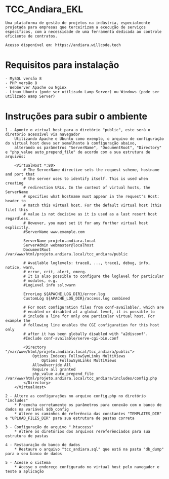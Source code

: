 # TCC_Andiara_EKL
    Uma plataforma de gestão de projetos na indústria, especialmente projetada para empresas que terceirizam a execução de serviços específicos, com a necessidade de uma ferramenta dedicada ao controle eficiente de contratos.
    
    Acesso disponível em: https://andiara.willcode.tech 

# Requisitos para instalação
    - MySQL versão 8
    - PHP versão 8 
    - WebServer Apache ou Nginx
    - Linux Ubuntu (pode ser utilizado Lamp Server) ou Windows (pode ser utilizado Wamp Server)

# Instruções para subir o ambiente
    1 - Aponte o virtual host para o diretório "public", este será o diretório acessível via navegador
        Utilizando Apache e Ubuntu como exemplo, o arquivo de configuração do virtual host deve ser semelhante à configuração abaixo, 
        alterando os parâmetros "ServerName", "DocumentRoot", "Directory" e "php_value auto_prepend_file" de acordo com a sua estrutura de arquivos:

        <VirtualHost *:80>
            # The ServerName directive sets the request scheme, hostname and port that
            # the server uses to identify itself. This is used when creating
            # redirection URLs. In the context of virtual hosts, the ServerName
            # specifies what hostname must appear in the request's Host: header to
            # match this virtual host. For the default virtual host (this file) this
            # value is not decisive as it is used as a last resort host regardless.
            # However, you must set it for any further virtual host explicitly.
            #ServerName www.example.com

            ServerName projeto.andiara.local
            ServerAdmin webmaster@localhost
            DocumentRoot /var/www/html/projeto.andiara.local/tcc_andiara/public

            # Available loglevels: trace8, ..., trace1, debug, info, notice, warn,
            # error, crit, alert, emerg.
            # It is also possible to configure the loglevel for particular
            # modules, e.g.
            #LogLevel info ssl:warn

            ErrorLog ${APACHE_LOG_DIR}/error.log
            CustomLog ${APACHE_LOG_DIR}/access.log combined

            # For most configuration files from conf-available/, which are
            # enabled or disabled at a global level, it is possible to
            # include a line for only one particular virtual host. For example the
            # following line enables the CGI configuration for this host only
            # after it has been globally disabled with "a2disconf".
            #Include conf-available/serve-cgi-bin.conf

            <Directory "/var/www/html/projeto.andiara.local/tcc_andiara/public">
                Options Indexes FollowSymLinks MultiViews
                    Options FollowSymLinks MultiViews
                AllowOverride All
                Require all granted
                php_value auto_prepend_file /var/www/html/projeto.andiara.local/tcc_andiara/includes/config.php
            </Directory>
        </VirtualHost>

    2 - Altere as configurações no arquivo config.php no diretório "includes"
        * Preencha corretamente os parâmetros para conexão com o banco de dados na variável $db_config
        * Altere os caminhos de referência das constantes "TEMPLATES_DIR" e "UPLOAD_FILES_DIR" para sua estrutura de pastas correta
        
    3 - Configuração do arquivo ".htaccess" 
        * Altere os diretórios dos arquivos rereferênciados para sua estrutura de pastas 

    4 - Restauração do banco de dados
        * Restaure o arquivo "tcc_andiara.sql" que está na pasta "db_dump" para o seu banco de dados

    5 - Acesse o sistema
        * Acesse o endereço configurado no virtual host pelo navegador e teste a aplicação